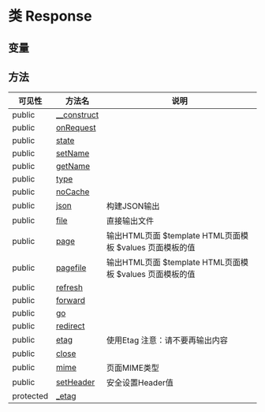 #  类 Response




## 变量


## 方法


| 可见性 | 方法名 | 说明 |
|--------|-------|------|
| public|[__construct](Response/__construct.md) |  |
| public|[onRequest](Response/onRequest.md) |  |
| public|[state](Response/state.md) |  |
| public|[setName](Response/setName.md) |  |
| public|[getName](Response/getName.md) |  |
| public|[type](Response/type.md) |  |
| public|[noCache](Response/noCache.md) |  |
| public|[json](Response/json.md) | 构建JSON输出 |
| public|[file](Response/file.md) |  直接输出文件 |
| public|[page](Response/page.md) | 输出HTML页面 $template HTML页面模板 $values 页面模板的值 |
| public|[pagefile](Response/pagefile.md) | 输出HTML页面 $template HTML页面模板 $values 页面模板的值 |
| public|[refresh](Response/refresh.md) |  |
| public|[forward](Response/forward.md) |  |
| public|[go](Response/go.md) |  |
| public|[redirect](Response/redirect.md) |  |
| public|[etag](Response/etag.md) | 使用Etag 注意：请不要再输出内容  |
| public|[close](Response/close.md) |  |
| public|[mime](Response/mime.md) |  页面MIME类型 |
| public|[setHeader](Response/setHeader.md) | 安全设置Header值 |
| protected|[_etag](Response/_etag.md) |  |
